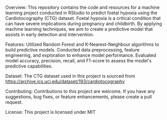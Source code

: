 Overview:
This repository contains the code and resources for a machine learning project conducted in RStudio to predict foetal hypoxia using the Cardiotocography (CTG) dataset. Foetal hypoxia is a critical condition that can have severe implications during pregnancy and childbirth. By applying machine learning techniques, we aim to create a predictive model that assists in early detection and intervention.

Features:
Utilized Random Forest and K-Nearest-Neighbour algorithms to build predictive models.
Conducted data preprocessing, feature engineering, and exploration to enhance model performance.
Evaluated model accuracy, precision, recall, and F1-score to assess the model's predictive capabilities.

Dataset:
The CTG dataset used in this project is sourced from https://archive.ics.uci.edu/dataset/193/cardiotocography

Contributing:
Contributions to this project are welcome. If you have any suggestions, bug fixes, or feature enhancements, please create a pull request.

License:
This project is licensed under MIT
